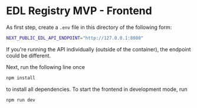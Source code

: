 # EDL Registry MVP - Frontend

As first step, create a `.env` file in this directory of the following form:

```bash
NEXT_PUBLIC_EDL_API_ENDPOINT="http://127.0.0.1:8080"
```

If you're running the API individually (outside of the container), the endpoint could be different.

Next, run the following line once

```bash
npm install
```

to install all dependencies. To start the frontend in development mode, run

```bash
npm run dev
```